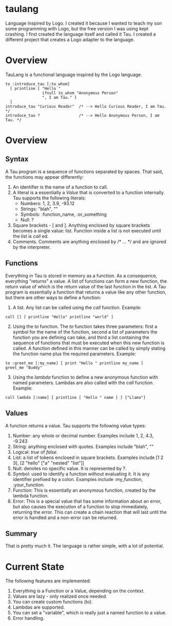 # taulang
Language inspired by Logo.
I created it because I wanted to teach my son some programming with Logo, but the free version I was using kept crashing. I first created the language itself and called it Tau. I created a different project that creates a Logo adapter to the language.

# Overview
TauLang is a functional language inspired by the Logo language.

```
to :introduce_tau [:to_whom]
  [ printline [ "Hello " 
                ifnull to_whom "Anonymous Person" 
                ", I am Tau." ]
  ]
introduce_tau "Curious Reader"  /* --> Hello Curious Reader, I am Tau.   */
introduce_tau ?                 /* --> Hello Anonymous Person, I am Tau. */
```

# Overview

## Syntax
A Tau program is a sequence of functions separated by spaces. That said, the functions may appear differently:
1) An identifier is the name of a function to call.
2) A literal is a essentially a _Value_ that is converted to a function internally. Tau supports the following literals:
   * Numbers: 1, 2, 3.9, -93.12
   * Strings: "blah", ""
   * Symbols: :function_name, :or_something
   * Null: ?
3) Square brackets - [ and ]. Anything enclosed by square brackets becomes a single value: list. Function inside a list is not executed until the list is _call_ ed.
4) Comments. Comments are anything enclosed by /* ... */ and are ignored by the interpreter.


## Functions
Everything in Tau is stored in memory as a function. As a consequence, everything "returns" a value. A list of functions can form a new function, the return value of which is the return value of the last function in the list. A Tau program is essentially a function that returns a value like any other function, but there are other ways to define a function:
1) A list. Any list can be called using the _call_ function. Example:
```
call [] [ printline "Hello" printline "world" ]
```
2) Using the _to_ function. The _to_ function takes three parameters: first a symbol for the name of the function, second a list of parameters the function you are defining can take, and third a list containing the sequence of functions that must be executed when this new function is called. A function defined in this manner can be called by simply stating the function name plus the required parameters. Example:
```
to :greet_me [:my_name] [ print "Hello " printline my_name ]
greet_me "Buddy"
```
3) Using the _lambda_ function to define a new anonymous function with named parameters. Lambdas are also called with the _call_ function. Example:
```
call lambda [:name] [ printline [ "Hello " name ] ] ["Llama"]
```

## Values
A function returns a value. Tau supports the following value types:
1) Number: any whole or decimal number. Examples include 1, 2, 4.3, -9.243
2) String: anything enclosed with quotes. Examples include "blah", ""
3) Logical: _true_ of _false_.
4) List: a list of tokens enclosed in square brackets. Examples include [1 2 3], [2 "hello" ["a" "nested" "list"]]
5) Null: denotes no specific value. It is represented by ?.
6) Symbol: used to identify a function without evaluating it. It is any identifier prefixed by a colon. Examples include :my_function, :your_function.
7) Function: This is essentially an anonymous function, created by the lambda function.
8) Error: This is a special value that has some information about an error, but also causes the execution of a function to stop immediately, returning the error. This can create a chain reaction that will last until the error is handled and a non-error can be returned.

## Summary
That is pretty much it. The language is rather simple, with a lot of potential.

# Current State
The following features are implemented:
1) Everything is a Function or a Value, depending on the context.
2) Values are lazy - only realized once needed.
3) You can create custom functions (to).
4) Lambdas are supported.
5) You can set a "variable", which is really just a named function to a value.
6) Error handling.
